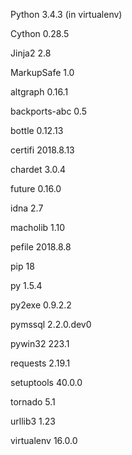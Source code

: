 Python 3.4.3 (in virtualenv)

Cython 0.28.5

Jinja2 2.8

MarkupSafe 1.0

altgraph 0.16.1

backports-abc 0.5

bottle 0.12.13

certifi 2018.8.13

chardet 3.0.4

future 0.16.0

idna 2.7

macholib 1.10

pefile 2018.8.8

pip 18

py 1.5.4

py2exe 0.9.2.2

pymssql 2.2.0.dev0

pywin32 223.1

requests 2.19.1

setuptools 40.0.0

tornado 5.1

urllib3 1.23

virtualenv 16.0.0